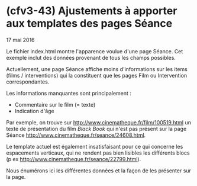 # (cfv3-43) Ajustements à apporter aux templates des pages Séance

17 mai 2016

Le fichier index.html montre l'apparence voulue d'une page Séance. Cet exemple inclut des données provenant de tous les champs possibles.


Actuellement, une page Séance affiche moins d'informations sur les items (films / interventions) qui la constituent que les pages Film ou Intervention correspondantes.

Les informations manquantes sont principalement :

* Commentaire sur le film (= texte)
* Indication d'âge

Par exemple, on trouve sur  http://www.cinematheque.fr/film/100519.html un texte de présentation du film <em>Black Book</em> qui n'est pas présent sur la page Séance http://www.cinematheque.fr/seance/24608.html.

Le template actuel est également insatisfaisant pour ce qui concerne les espacements verticaux, qui ne rendent pas bien lisibles les différents blocs (p ex http://www.cinematheque.fr/seance/22799.html).

Nous énumérons ici les différentes données et la façon de les présenter sur la page.







